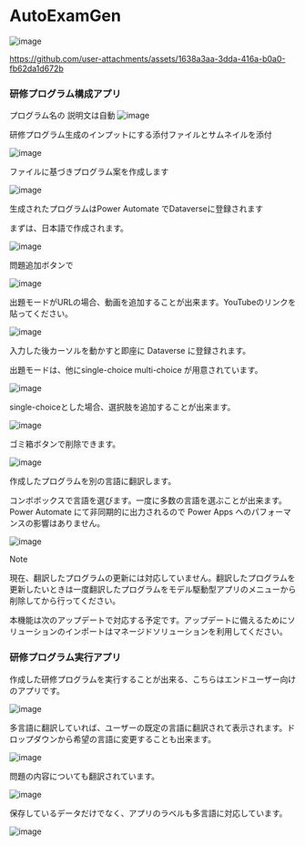# AutoExamGen

![image](https://github.com/user-attachments/assets/4a305065-35c8-4ed9-bf36-9e0c28a22d6a)


https://github.com/user-attachments/assets/1638a3aa-3dda-416a-b0a0-fb62da1d672b

### 研修プログラム構成アプリ

プログラム名の
説明文は自動
![image](https://github.com/user-attachments/assets/19c4cb59-5f34-48ac-b43c-33b513ad9b65)

研修プログラム生成のインプットにする添付ファイルとサムネイルを添付

![image](https://github.com/user-attachments/assets/6cb621f0-f8c3-41f9-9423-5f61cc298564)

ファイルに基づきプログラム案を作成します

![image](https://github.com/user-attachments/assets/312b33ef-f7be-4066-8db2-39cc417b8e68)

生成されたプログラムはPower Automate でDataverseに登録されます

まずは、日本語で作成されます。

![image](https://github.com/user-attachments/assets/210d3c11-c829-4b04-a381-1c45af9b2a8b)

問題追加ボタンで

![image](https://github.com/user-attachments/assets/97f2a7db-15f1-41af-98af-827e414fbc04)

出題モードがURLの場合、動画を追加することが出来ます。YouTubeのリンクを貼ってください。

![image](https://github.com/user-attachments/assets/bdfb1b05-06dc-4b69-a6a1-7c430bcb5f32)

入力した後カーソルを動かすと即座に Dataverse に登録されます。

出題モードは、他にsingle-choice multi-choice が用意されています。

![image](https://github.com/user-attachments/assets/77bd4f30-2e8a-457a-a448-4db08d067a1e)

single-choiceとした場合、選択肢を追加することが出来ます。

![image](https://github.com/user-attachments/assets/47f70f09-c591-483d-8c83-0a4d8fb09d53)

ゴミ箱ボタンで削除できます。

![image](https://github.com/user-attachments/assets/08205e40-b0a4-4370-8097-b85cc29b2eed)

作成したプログラムを別の言語に翻訳します。

コンボボックスで言語を選びます。一度に多数の言語を選ぶことが出来ます。Power Automate にて非同期的に出力されるので Power Apps へのパフォーマンスの影響はありません。

![image](https://github.com/user-attachments/assets/986539e0-6515-4950-9d21-58cbd79ccfd9)

> [!Note]
> 現在、翻訳したプログラムの更新には対応していません。翻訳したプログラムを更新したいときは一度翻訳したプログラムをモデル駆動型アプリのメニューから削除してから行ってください。
>
> 本機能は次のアップデートで対応する予定です。アップデートに備えるためにソリューションのインポートはマネージドソリューションを利用してください。

### 研修プログラム実行アプリ

作成した研修プログラムを実行することが出来る、こちらはエンドユーザー向けのアプリです。

![image](https://github.com/user-attachments/assets/6672dca4-96a7-4c15-91f9-9793340aaa5e)

多言語に翻訳していれば、ユーザーの既定の言語に翻訳されて表示されます。ドロップダウンから希望の言語に変更することも出来ます。

![image](https://github.com/user-attachments/assets/58961c0f-7b26-4419-81b4-62aee01872a5)

問題の内容についても翻訳されています。

![image](https://github.com/user-attachments/assets/c6343247-77f9-4df5-900b-fca79346a65c)

保存しているデータだけでなく、アプリのラベルも多言語に対応しています。

![image](https://github.com/user-attachments/assets/2829ffb9-3c26-419f-b05c-989e6d597951)



